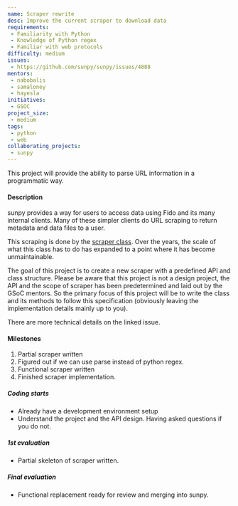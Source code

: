 ```yaml
---
name: Scraper rewrite
desc: Improve the current scraper to download data
requirements:
 - Familiarity with Python
 - Knowledge of Python regex
 - Familiar with web protocols
difficulty: medium
issues:
 - https://github.com/sunpy/sunpy/issues/4888
mentors:
 - nabobalis
 - samaloney
 - hayesla
initiatives:
 - GSOC
project_size:
 - medium
tags:
 - python
 - web
collaborating_projects:
 - sunpy
---
```


This project will provide the ability to parse URL information in a programmatic way.

#### Description

sunpy provides a way for users to access data using Fido and its many internal clients.
Many of these simpler clients do URL scraping to return metadata and data files to a user.

This scraping is done by the [scraper class](https://docs.sunpy.org/en/stable/api/sunpy.util.scraper.Scraper.html?highlight=scraper).
Over the years, the scale of what this class has to do has expanded to a point where it has become unmaintainable.

The goal of this project is to create a new scraper with a predefined API and class structure.
Please be aware that this project is not a design project, the API and the scope of scraper has been predetermined and laid out by the GSoC mentors.
So the primary focus of this project will be to write the class and its methods to follow this specification (obviously leaving the implementation details mainly up to you).

There are more technical details on the linked issue.

#### Milestones

1. Partial scraper written
2. Figured out if we can use parse instead of python regex.
3. Functional scraper written
4. Finished scraper implementation.

##### Coding starts

* Already have a development environment setup
* Understand the project and the API design. Having asked questions if you do not.

##### 1st evaluation

* Partial skeleton of scraper written.

##### Final evaluation

* Functional replacement ready for review and merging into sunpy.
